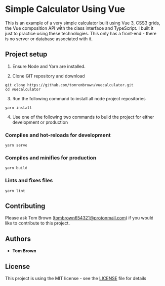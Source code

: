 # Simple Calculator Using Vue

This is an example of a very simple calculator built using Vue 3, CSS3 grids, the Vue composition API with the class interface and TypeScript. I built it just to practice using these technologies. This only has a front-end - there is no server or database associated with it.

## Project setup

1. Ensure Node and Yarn are installed.

2. Clone GIT repository and download

```
git clone https://github.com/tomrembrown/vuecalculator.git
cd vuecalculator
```

3. Run the following command to install all node project repositories

```
yarn install
```

4. Use one of the following two commands to build the project for either development or production

### Compiles and hot-reloads for development

```
yarn serve
```

### Compiles and minifies for production

```
yarn build
```

### Lints and fixes files

```
yarn lint
```

## Contributing

Please ask Tom Brown (tombrown654321@protonmail.com) if you would like to contribute to this project.

## Authors

- **Tom Brown**

## License

This project is using the MIT license - see the [LICENSE](LICENSE) file for details
